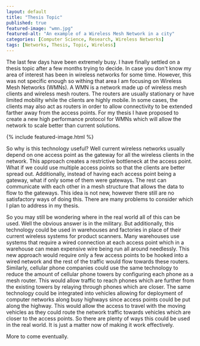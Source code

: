 ```yaml
---
layout: default
title: "Thesis Topic"
published: true
featured-image: "wmn.jpg"
featured-alt: "An example of a Wireless Mesh Network in a city"
categories: [Computer Science, Research, Wireless Networks]
tags: [Networks, Thesis, Topic, Wireless]
---
```

The last few days have been extremely busy. I have finally settled on a thesis
topic after a few months trying to decide. In case you don't know my area of
interest has been in wireless networks for some time. However, this was not
specific enough so withing that area I am focusing on Wireless Mesh Networks
(WMNs). A WMN is a network made up of wireless mesh clients and wireless mesh
routers. The routers are usually stationary or have limited mobility while the
clients are highly mobile. In some cases, the clients may also act as routers
in order to allow connectivity to be extended farther away from the access
points. For my thesis I have proposed to create a new high performance protocol
for WMNs which will allow the network to scale better than current solutions.

{% include featured-image.html %}

So why is this technology useful? Well current wireless networks usually depend
on one access point as the gateway for all the wireless clients in the network.
This approach creates a restrictive bottleneck at the access point. What if we
could use multiple access points so that the clients are better spread out.
Additionally, instead of having each access point being a gateway, what if
only some of them were gateways. The rest can communicate with each other in a
mesh structure that allows the data to flow to the gateways. This idea is not
new, however there still are no satisfactory ways of doing this. There are many
problems to consider which I plan to address in my thesis.

So you may still be wondering where in the real world all of this can be used.
Well the obvious answer is in the military. But additionally, this technology
could be used in warehouses and factories in place of their current wireless
systems for product scanners. Many warehouses use systems that require a wired
connection at each access point which in a warehouse can mean expensive wire
being run all around needlessly. This new approach would require only a few
access points to be hooked into a wired network and the rest of the traffic
would flow towards these routers. Similarly, cellular phone companies could use
the same technology to reduce the amount of cellular phone towers by configuring
each phone as a mesh router. This would allow traffic to reach phones which are
further from the existing towers by relaying through phones which are closer.
The same technology could be integrated into vehicles allowing for deployment of
computer networks along busy highways since access points could be put along the
highway. This would allow the access to travel with the moving vehicles as they
could route the network traffic towards vehicles which are closer to the access
points. So there are plenty of ways this could be used in the real world. It is
just a matter now of making it work effectively.

More to come eventually.
